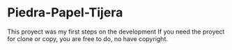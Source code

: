 # Piedra-Papel-Tijera
This proyect was my first steps on the development 
If you need the proyect for clone or copy, you are free to do, no have copyright.
